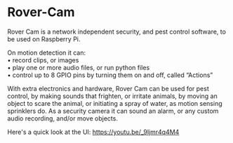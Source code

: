 # Rover-Cam

Rover Cam is a network independent security, and pest control software, to be used on Raspberry Pi.

On motion detection it can:  
    • record clips, or images  
    • play one or more audio files, or run python files  
    • control up to 8 GPIO pins by turning them on and off, called “Actions”  

With extra electronics and hardware, Rover Cam can be used for pest control, by making sounds that frighten, or irritate animals, by moving an object to scare the animal, or initiating a spray of water, as motion sensing sprinklers do. As a security camera it can sound an alarm, or any custom audio recording, and/or move objects.

Here's a quick look at the UI:
https://youtu.be/_9ljmr4q4M4






